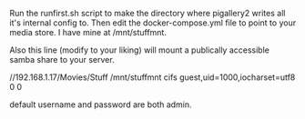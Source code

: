 Run the runfirst.sh script to make the directory where pigallery2 writes all it's internal config to. Then edit the docker-compose.yml file to point to your media store. I have mine at /mnt/stuffmnt.

Also this line (modify to your liking) will mount a publically accessible samba share to your server.

//192.168.1.17/Movies/Stuff /mnt/stuffmnt cifs guest,uid=1000,iocharset=utf8 0 0 

default username and password are both admin.
